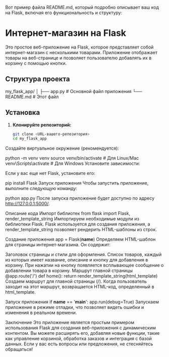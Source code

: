 Вот пример файла README.md, который подробно описывает ваш код на Flask, включая его функциональность и структуру:

# Интернет-магазин на Flask

Это простое веб-приложение на Flask, которое представляет собой интернет-магазин с несколькими товарами. Приложение отображает товары на веб-странице и позволяет пользователю добавлять их в корзину с помощью кнопки.

## Структура проекта

my_flask_app/
│
├── app.py # Основной файл приложения
└── README.md # Этот файл


## Установка

1. **Клонируйте репозиторий:**

   ```bash
   git clone <URL-вашего-репозитория>
   cd my_flask_app
Создайте виртуальное окружение (рекомендуется):

python -m venv venv
source venv/bin/activate  # Для Linux/Mac
venv\Scripts\activate     # Для Windows
Установите зависимости:

Если у вас еще нет Flask, установите его:

pip install Flask
Запуск приложения
Чтобы запустить приложение, выполните следующую команду:

python app.py
После запуска приложение будет доступно по адресу http://127.0.0.1:5000/.

Описание кода
Импорт библиотек
from flask import Flask, render_template_string
Импортируем необходимые модули из библиотеки Flask. Flask используется для создания приложения, а render_template_string позволяет рендерить HTML-шаблоны из строк.

Создание приложения
app = Flask(__name__)
Определяем HTML-шаблон для страницы интернет-магазина. Он содержит:

Заголовок страницы и стили для оформления.
Список товаров, каждый из которых имеет название, описание и кнопку для добавления в корзину.
При нажатии на кнопку появляется всплывающее сообщение о добавлении товара в корзину.
Маршрут главной страницы
@app.route('/')
def home():
    return render_template_string(html_template)
Создаем маршрут для главной страницы (/). Когда пользователь заходит на этот маршрут, возвращается HTML-код, определенный в html_template.

Запуск приложения
if __name__ == '__main__':
    app.run(debug=True)
Запускаем приложение в режиме отладки, что позволяет видеть ошибки и изменения в реальном времени.

Заключение
Это приложение является простым примером использования Flask для создания веб-приложения с динамическим контентом. Вы можете расширять его, добавляя новые функции, такие как управление корзиной, обработка заказов и интеграция с базой данных. Если у вас есть вопросы или предложения, не стесняйтесь обращаться!